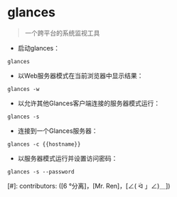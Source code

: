 # glances

> 一个跨平台的系统监视工具

- 启动glances：

`glances`

- 以Web服务器模式在当前浏览器中显示结果：

`glances -w`

- 以允许其他Glances客户端连接的服务器模式运行：

`glances -s`

- 连接到一个Glances服务器：

`glances -c {{hostname}}`

- 以服务器模式运行并设置访问密码：

`glances -s --password`

[#]: contributors: ([6 °分离]，[Mr. Ren]，[∠( ᐛ 」∠)＿])